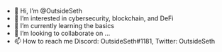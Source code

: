 - 👋 Hi, I’m @OutsideSeth
- 👀 I’m interested in cybersecurity, blockchain, and DeFi
- 🌱 I’m currently learning the basics
- 💞️ I’m looking to collaborate on ...
- 📫 How to reach me Discord: OutsideSeth#1181, Twitter: OutsideSeth

<!---
OutsideSeth/OutsideSeth is a ✨ special ✨ repository because its `README.md` (this file) appears on your GitHub profile.
You can click the Preview link to take a look at your changes.
--->

